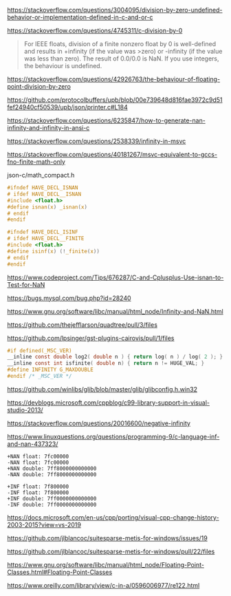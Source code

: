 https://stackoverflow.com/questions/3004095/division-by-zero-undefined-behavior-or-implementation-defined-in-c-and-or-c

https://stackoverflow.com/questions/4745311/c-division-by-0

>For IEEE floats, division of a finite nonzero float by 0 is well-defined and results in +infinity (if the value was >zero) or -infinity (if the value was less than zero). The result of 0.0/0.0 is NaN. If you use integers, the behaviour is undefined.

https://stackoverflow.com/questions/42926763/the-behaviour-of-floating-point-division-by-zero

https://github.com/protocolbuffers/upb/blob/00e739648d816fae3972c9d51fef24940cf50539/upb/json/printer.c#L184

https://stackoverflow.com/questions/6235847/how-to-generate-nan-infinity-and-infinity-in-ansi-c

https://stackoverflow.com/questions/2538339/infinity-in-msvc

https://stackoverflow.com/questions/40181267/msvc-equivalent-to-gccs-fno-finite-math-only

json-c/math_compact.h

```c
#ifndef HAVE_DECL_ISNAN
# ifdef HAVE_DECL__ISNAN
#include <float.h>
#define isnan(x) _isnan(x)
# endif
#endif

#ifndef HAVE_DECL_ISINF
# ifdef HAVE_DECL__FINITE
#include <float.h>
#define isinf(x) (!_finite(x))
# endif
#endif
```

https://www.codeproject.com/Tips/676287/C-and-Cplusplus-Use-isnan-to-Test-for-NaN

https://bugs.mysql.com/bug.php?id=28240

https://www.gnu.org/software/libc/manual/html_node/Infinity-and-NaN.html

https://github.com/thejefflarson/quadtree/pull/3/files

https://github.com/lpsinger/gst-plugins-cairovis/pull/1/files

```c
#if defined(_MSC_VER)
__inline const double log2( double n ) { return log( n ) / log( 2 ); }
__inline const int isfinite( double n) { return n != HUGE_VAL; }
#define INFINITY G_MAXDOUBLE
#endif /* _MSC_VER */
```

https://github.com/winlibs/glib/blob/master/glib/glibconfig.h.win32

https://devblogs.microsoft.com/cppblog/c99-library-support-in-visual-studio-2013/

https://stackoverflow.com/questions/20016600/negative-infinity

https://www.linuxquestions.org/questions/programming-9/c-language-inf-and-nan-437323/

```
+NAN float: 7fc00000
-NAN float: 7fc00000
+NAN double: 7ff8000000000000
-NAN double: 7ff8000000000000

+INF float: 7f800000
-INF float: 7f800000
+INF double: 7ff0000000000000
-INF double: 7ff0000000000000
```

https://docs.microsoft.com/en-us/cpp/porting/visual-cpp-change-history-2003-2015?view=vs-2019

https://github.com/jlblancoc/suitesparse-metis-for-windows/issues/19

https://github.com/jlblancoc/suitesparse-metis-for-windows/pull/22/files

https://www.gnu.org/software/libc/manual/html_node/Floating-Point-Classes.html#Floating-Point-Classes

https://www.oreilly.com/library/view/c-in-a/0596006977/re122.html


